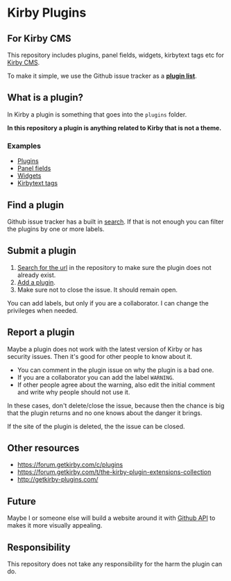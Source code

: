 # Kirby Plugins

## For Kirby CMS

This repository includes plugins, panel fields, widgets, kirbytext tags etc for [Kirby CMS](https://getkirby.com/).

To make it simple, we use the Github issue tracker as a **[plugin list](https://github.com/jenstornell/kirby-plugins/issues)**.

## What is a plugin?

In Kirby a plugin is something that goes into the `plugins` folder.

**In this repository a plugin is anything related to Kirby that is not a theme.**

### Examples

- [Plugins](https://github.com/jenstornell/kirby-plugins/issues?q=is%3Aissue+is%3Aopen+label%3APlugin)
- [Panel fields](https://github.com/jenstornell/kirby-plugins/issues?q=is%3Aissue+is%3Aopen+label%3A%22Panel+fields%22)
- [Widgets](https://github.com/jenstornell/kirby-plugins/issues?q=widget+label%3A%22Panel+widgets%22)
- [Kirbytext tags](https://github.com/jenstornell/kirby-plugins/issues?q=kirbytext+label%3A%22Kirbytext+tag%22)

## Find a plugin

Github issue tracker has a built in [search](https://github.com/jenstornell/kirby-plugins/issues). If that is not enough you can filter the plugins by one or more labels.

## Submit a plugin

1. [Search for the url](https://github.com/jenstornell/kirby-plugins/issues) in the repository to make sure the plugin does not already exist.
1. [Add a plugin](https://github.com/jenstornell/kirby-plugins/issues/new).
1. Make sure not to close the issue. It should remain open.

You can add labels, but only if you are a collaborator. I can change the privileges when needed.

## Report a plugin

Maybe a plugin does not work with the latest version of Kirby or has security issues. Then it's good for other people to know about it.

- You can comment in the plugin issue on why the plugin is a bad one.
- If you are a collaborator you can add the label `WARNING`.
- If other people agree about the warning, also edit the initial comment and write why people should not use it.

In these cases, don't delete/close the issue, because then the chance is big that the plugin returns and no one knows about the danger it brings.

If the site of the plugin is deleted, the the issue can be closed.

## Other resources

- https://forum.getkirby.com/c/plugins
- https://forum.getkirby.com/t/the-kirby-plugin-extensions-collection
- http://getkirby-plugins.com/

## Future

Maybe I or someone else will build a website around it with [Github API](https://developer.github.com/v3/issues/) to makes it more visually appealing.

## Responsibility

This repository does not take any responsibility for the harm the plugin can do. 
